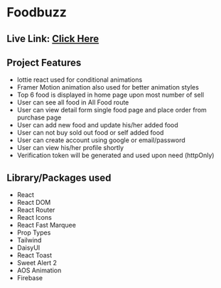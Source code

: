 # Foodbuzz

## Live Link: [Click Here](https://foodbuzz-rootnure.web.app)

## Project Features
- lottie react used for conditional animations
- Framer Motion animation also used for better animation styles
- Top 6 food is displayed in home page upon most number of sell
- User can see all food in All Food route
- User can view detail form single food page and place order from purchase page
- User can add new food and update his/her added food
- User can not buy sold out food or self added food
- User can create account using google or email/password
- User can view his/her profile shortly
- Verification token will be generated and used upon need (httpOnly)

## Library/Packages used
- React
- React DOM
- React Router
- React Icons
- React Fast Marquee
- Prop Types
- Tailwind
- DaisyUI
- React Toast
- Sweet Alert 2
- AOS Animation
- Firebase
